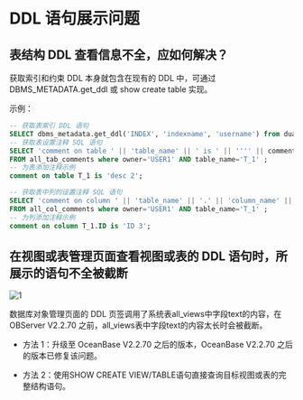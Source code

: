 DDL 语句展示问题
===========================

**表结构 DDL 查看信息不全，应如何解决？**
------------------------------------------

获取索引和约束 DDL 本身就包含在现有的 DDL 中，可通过 DBMS_METADATA.get_ddl 或 show create table 实现。

示例：

```sql
-- 获取表索引 DDL 语句
SELECT dbms_metadata.get_ddl('INDEX', 'indexname', 'username') from dual;
-- 获取表设置注释 SQL 语句
SELECT 'comment on table ' || 'table_name' || ' is ' || '''' || comments  || ''';' 
FROM all_tab_comments where owner='USER1' AND table_name='T_1' ;
-- 为表添加注释示例
comment on table T_1 is 'desc 2';

-- 获取表中列的设置注释 SQL 语句
SELECT 'comment on column ' || 'table_name' || '.' || 'column_name' || ' is ' || '''' || comments  || ''';' 
FROM all_col_comments where owner='USER1' AND table_name='T_1' ;
-- 为列添加注释示例
comment on column T_1.ID is 'ID 3';
```

**在视图或表管理页面查看视图或表的 DDL 语句时，所展示的语句不全被截断** 
---------------------------------------------------------

![1](https://obbusiness-private.oss-cn-shanghai.aliyuncs.com/doc/img/odc/KB/4.faq/5.ddl-statement-display-faq/1.png)

数据库对象管理页面的 DDL 页签调用了系统表all_views中字段text的内容，在 OBServer V2.2.70 之前，all_views表中字段text的内容太长时会被截断。

* 方法 1：升级至 OceanBase V2.2.70 之后的版本，OceanBase V2.2.70 之后的版本已修复该问题。

* 方法 2：使用SHOW CREATE VIEW/TABLE语句直接查询目标视图或表的完整结构语句。